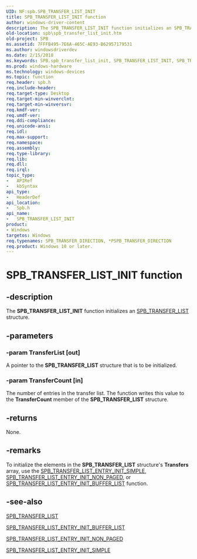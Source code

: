 ```yaml
---
UID: NF:spb.SPB_TRANSFER_LIST_INIT
title: SPB_TRANSFER_LIST_INIT function
author: windows-driver-content
description: The SPB_TRANSFER_LIST_INIT function initializes an SPB_TRANSFER_LIST structure.
old-location: spb\spb_transfer_list_init.htm
old-project: SPB
ms.assetid: 7FFFB495-7E6A-465C-AE93-B62957179531
ms.author: windowsdriverdev
ms.date: 2/15/2018
ms.keywords: SPB.spb_transfer_list_init, SPB_TRANSFER_LIST_INIT, SPB_TRANSFER_LIST_INIT function [Buses], spb/SPB_TRANSFER_LIST_INIT
ms.prod: windows-hardware
ms.technology: windows-devices
ms.topic: function
req.header: spb.h
req.include-header: 
req.target-type: Desktop
req.target-min-winverclnt: 
req.target-min-winversvr: 
req.kmdf-ver: 
req.umdf-ver: 
req.ddi-compliance: 
req.unicode-ansi: 
req.idl: 
req.max-support: 
req.namespace: 
req.assembly: 
req.type-library: 
req.lib: 
req.dll: 
req.irql: 
topic_type:
-	APIRef
-	kbSyntax
api_type:
-	HeaderDef
api_location:
-	Spb.h
api_name:
-	SPB_TRANSFER_LIST_INIT
product:
- Windows
targetos: Windows
req.typenames: SPB_TRANSFER_DIRECTION, *PSPB_TRANSFER_DIRECTION
req.product: Windows 10 or later.
---
```


# SPB_TRANSFER_LIST_INIT function


## -description


The <b>SPB_TRANSFER_LIST_INIT</b> function initializes an <a href="https://msdn.microsoft.com/library/windows/hardware/hh406221">SPB_TRANSFER_LIST</a> structure.


## -parameters




### -param TransferList [out]

A pointer to the <b>SPB_TRANSFER_LIST</b> structure that is to be initialized.


### -param TransferCount [in]

The number of entries in the transfer list. The function writes this value to the <b>TransferCount</b> member of the  <b>SPB_TRANSFER_LIST</b> structure.


## -returns



None.




## -remarks



To initialize the elements in the <b>SPB_TRANSFER_LIST</b> structure's <b>Transfers</b> array, use the <a href="https://msdn.microsoft.com/library/windows/hardware/hh406214">SPB_TRANSFER_LIST_ENTRY_INIT_SIMPLE</a>, <a href="https://msdn.microsoft.com/library/windows/hardware/hh406213">SPB_TRANSFER_LIST_ENTRY_INIT_NON_PAGED</a>, or <a href="https://msdn.microsoft.com/library/windows/hardware/hh406202">SPB_TRANSFER_LIST_ENTRY_INIT_BUFFER_LIST</a> function.




## -see-also




<a href="https://msdn.microsoft.com/library/windows/hardware/hh406221">SPB_TRANSFER_LIST</a>



<a href="https://msdn.microsoft.com/library/windows/hardware/hh406202">SPB_TRANSFER_LIST_ENTRY_INIT_BUFFER_LIST</a>



<a href="https://msdn.microsoft.com/library/windows/hardware/hh406213">SPB_TRANSFER_LIST_ENTRY_INIT_NON_PAGED</a>



<a href="https://msdn.microsoft.com/library/windows/hardware/hh406214">SPB_TRANSFER_LIST_ENTRY_INIT_SIMPLE</a>
 

 

